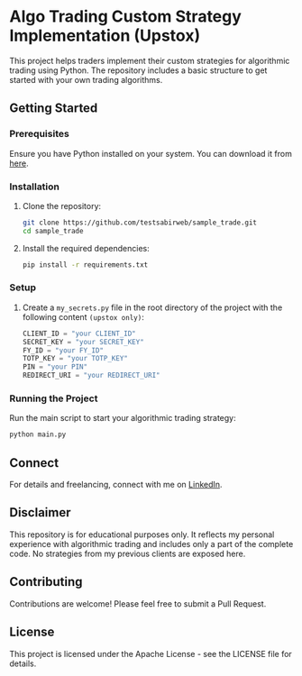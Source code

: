 # Algo Trading Custom Strategy Implementation (Upstox)

This project helps traders implement their custom strategies for algorithmic trading using Python. The repository includes a basic structure to get started with your own trading algorithms.

## Getting Started

### Prerequisites

Ensure you have Python installed on your system. You can download it from [here](https://www.python.org/downloads/).

### Installation

1. Clone the repository:
    ```bash
    git clone https://github.com/testsabirweb/sample_trade.git
    cd sample_trade
    ```

2. Install the required dependencies:
    ```bash
    pip install -r requirements.txt
    ```

### Setup

1. Create a `my_secrets.py` file in the root directory of the project with the following content `(upstox only)`:
    ```python
    CLIENT_ID = "your CLIENT_ID"
    SECRET_KEY = "your SECRET_KEY"
    FY_ID = "your FY_ID"
    TOTP_KEY = "your TOTP_KEY"
    PIN = "your PIN"
    REDIRECT_URI = "your REDIRECT_URI"
    ```

### Running the Project

Run the main script to start your algorithmic trading strategy:
```bash
python main.py
```

## Connect
For details and freelancing, connect with me on [LinkedIn](https://in.linkedin.com/in/sabir9644).

## Disclaimer

This repository is for educational purposes only. It reflects my personal experience with algorithmic trading and includes only a part of the complete code. No strategies from my previous clients are exposed here.

## Contributing

Contributions are welcome! Please feel free to submit a Pull Request.

## License

This project is licensed under the Apache License - see the LICENSE file for details.
